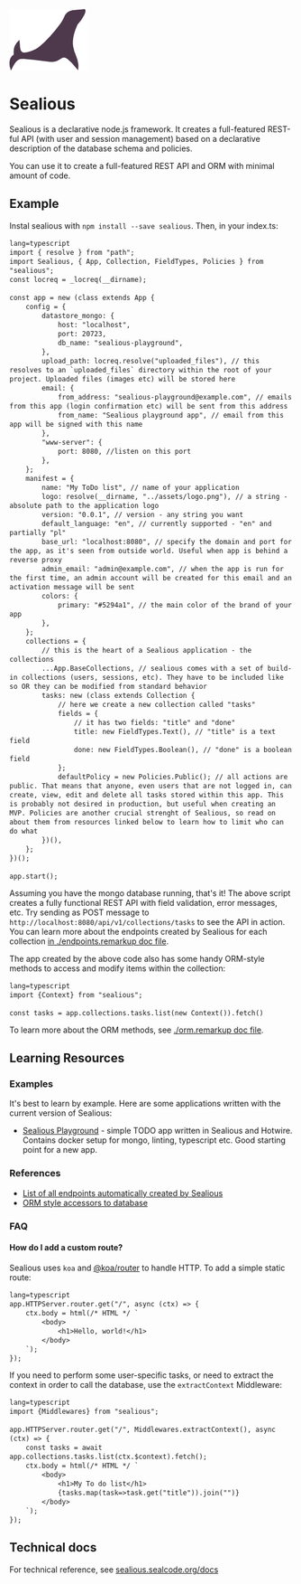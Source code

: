 [![Sealious Logo](./src/assets/logo.png)](http://sealious.github.io/)

# Sealious

Sealious is a declarative node.js framework. It creates a full-featured REST-ful
API (with user and session management) based on a declarative description of the
database schema and policies.

You can use it to create a full-featured REST API and ORM with minimal amount of code.

## Example

Instal sealious with `npm install --save sealious`. Then, in your index.ts:

```
lang=typescript
import { resolve } from "path";
import Sealious, { App, Collection, FieldTypes, Policies } from "sealious";
const locreq = _locreq(__dirname);

const app = new (class extends App {
    config = {
        datastore_mongo: {
            host: "localhost",
            port: 20723,
            db_name: "sealious-playground",
        },
        upload_path: locreq.resolve("uploaded_files"), // this resolves to an `uploaded_files` directory within the root of your project. Uploaded files (images etc) will be stored here
        email: {
            from_address: "sealious-playground@example.com", // emails from this app (login confirmation etc) will be sent from this address
            from_name: "Sealious playground app", // email from this app will be signed with this name
        },
        "www-server": {
            port: 8080, //listen on this port
        },
    };
    manifest = {
        name: "My ToDo list", // name of your application
        logo: resolve(__dirname, "../assets/logo.png"), // a string - absolute path to the application logo
        version: "0.0.1", // version - any string you want
        default_language: "en", // currently supported - "en" and partially "pl"
        base_url: "localhost:8080", // specify the domain and port for the app, as it's seen from outside world. Useful when app is behind a reverse proxy
        admin_email: "admin@example.com", // when the app is run for the first time, an admin account will be created for this email and an activation message will be sent
        colors: {
            primary: "#5294a1", // the main color of the brand of your app
        },
    };
    collections = {
        // this is the heart of a Sealious application - the collections
        ...App.BaseCollections, // sealious comes with a set of build-in collections (users, sessions, etc). They have to be included like so OR they can be modified from standard behavior
        tasks: new (class extends Collection {
            // here we create a new collection called "tasks"
            fields = {
                // it has two fields: "title" and "done"
                title: new FieldTypes.Text(), // "title" is a text field
                done: new FieldTypes.Boolean(), // "done" is a boolean field
            };
            defaultPolicy = new Policies.Public(); // all actions are public. That means that anyone, even users that are not logged in, can create, view, edit and delete all tasks stored within this app. This is probably not desired in production, but useful when creating an MVP. Policies are another crucial strenght of Sealious, so read on about them from resources linked below to learn how to limit who can do what
        })(),
    };
})();

app.start();
```

Assuming you have the mongo database running, that's it! The above script
creates a fully functional REST API with field validation, error messages, etc.
Try sending as POST message to `http://localhost:8080/api/v1/collections/tasks`
to see the API in action. You can learn more about the endpoints created by
Sealious for each collection [in ./endpoints.remarkup doc
file](https://hub.sealcode.org/source/sealious/browse/dev/endpoints.remarkup).

The app created by the above code also has some handy ORM-style methods to access and modify items within the collection:

```
lang=typescript
import {Context} from "sealious";

const tasks = app.collections.tasks.list(new Context()).fetch()
```

To learn more about the ORM methods, see [./orm.remarkup doc file](https://hub.sealcode.org/source/sealious/browse/dev/orm.remarkup).

## Learning Resources

### Examples

It's best to learn by example. Here are some applications written with the
current version of Sealious:

-   [Sealious Playground](https://hub.sealcode.org/diffusion/PLAY/) - simple
    TODO app written in Sealious and Hotwire. Contains docker setup for mongo,
    linting, typescript etc. Good starting point for a new app.

### References

-   [List of all endpoints automatically created by Sealious](https://hub.sealcode.org/source/sealious/browse/dev/endpoints.remarkup)
-   [ORM style accessors to database](https://hub.sealcode.org/source/sealious/browse/dev/orm.remarkup)

### FAQ

#### How do I add a custom route?

Sealious uses `koa` and [@koa/router](https://github.com/koajs/router) to handle HTTP. To add a simple static route:

```
lang=typescript
app.HTTPServer.router.get("/", async (ctx) => {
    ctx.body = html(/* HTML */ `
        <body>
            <h1>Hello, world!</h1>
        </body>
    `);
});
```

If you need to perform some user-specific tasks, or need to extract the context in order to call the database, use the `extractContext` Middleware:

```
lang=typescript
import {Middlewares} from "sealious";

app.HTTPServer.router.get("/", Middlewares.extractContext(), async (ctx) => {
    const tasks = await app.collections.tasks.list(ctx.$context).fetch();
    ctx.body = html(/* HTML */ `
        <body>
            <h1>My To do list</h1>
            {tasks.map(task=>task.get("title")).join("")}
        </body>
    `);
});
```

## Technical docs

For technical reference, see
[sealious.sealcode.org/docs](https://sealious.sealcode.org/docs)
